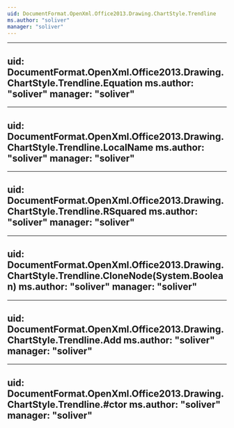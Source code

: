 ```yaml
---
uid: DocumentFormat.OpenXml.Office2013.Drawing.ChartStyle.Trendline
ms.author: "soliver"
manager: "soliver"
---
```


---
uid: DocumentFormat.OpenXml.Office2013.Drawing.ChartStyle.Trendline.Equation
ms.author: "soliver"
manager: "soliver"
---

---
uid: DocumentFormat.OpenXml.Office2013.Drawing.ChartStyle.Trendline.LocalName
ms.author: "soliver"
manager: "soliver"
---

---
uid: DocumentFormat.OpenXml.Office2013.Drawing.ChartStyle.Trendline.RSquared
ms.author: "soliver"
manager: "soliver"
---

---
uid: DocumentFormat.OpenXml.Office2013.Drawing.ChartStyle.Trendline.CloneNode(System.Boolean)
ms.author: "soliver"
manager: "soliver"
---

---
uid: DocumentFormat.OpenXml.Office2013.Drawing.ChartStyle.Trendline.Add
ms.author: "soliver"
manager: "soliver"
---

---
uid: DocumentFormat.OpenXml.Office2013.Drawing.ChartStyle.Trendline.#ctor
ms.author: "soliver"
manager: "soliver"
---
